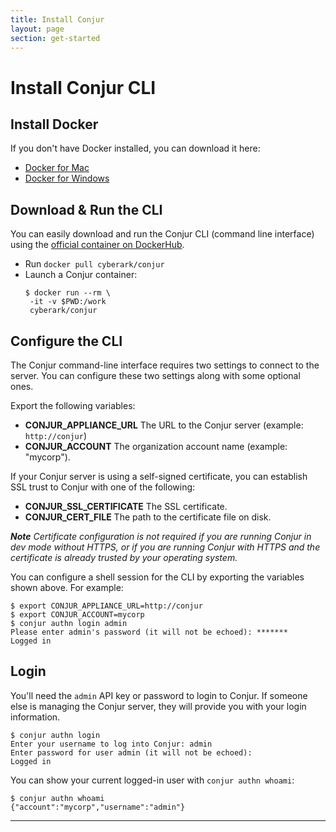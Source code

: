 ```yaml
---
title: Install Conjur
layout: page
section: get-started
---
```


# Install Conjur CLI

## Install Docker
If you don't have Docker installed, you can download it here:
* [Docker for Mac](https://download.docker.com/mac/stable/16048/Docker.dmg)
* [Docker for Windows](https://docs.docker.com/docker-for-windows/install/#download-docker-for-windows)

## Download & Run the CLI
You can easily download and run the Conjur CLI (command line interface) using
the [official container on DockerHub](https://hub.docker.com/r/cyberark/conjur/).

* Run `docker pull cyberark/conjur`
* Launch a Conjur container:
   ```sh-session
  $ docker run --rm \
    -it -v $PWD:/work
    cyberark/conjur
   ```

<!-- {% include toc.md key='configure' %} -->
## Configure the CLI
The Conjur command-line interface requires two settings to connect to the
server. You can configure these two settings along with some optional ones.

Export the following variables:

* **CONJUR_APPLIANCE_URL** The URL to the Conjur server (example: `http://conjur`)
* **CONJUR_ACCOUNT** The organization account name (example: "mycorp").

If your Conjur server is using a self-signed certificate, you can establish SSL
trust to Conjur with one of the following:

* **CONJUR_SSL_CERTIFICATE** The SSL certificate.
* **CONJUR_CERT_FILE** The path to the certificate file on disk.

<div class="note">
  <em><strong>Note</strong>
  Certificate configuration is not required if you are running Conjur in dev
  mode without HTTPS, or if you are running Conjur with HTTPS and the
  certificate is already trusted by your operating system.</em>
</div>

You can configure a shell session for the CLI by exporting the variables shown
above. For example:

```sh-session
$ export CONJUR_APPLIANCE_URL=http://conjur
$ export CONJUR_ACCOUNT=mycorp
$ conjur authn login admin
Please enter admin's password (it will not be echoed): *******
Logged in
```

<!-- {% include toc.md key='login' %} -->

## Login
You'll need the `admin` API key or password to login to Conjur. If
someone else is managing the Conjur server, they will provide you with
your login information.

```sh-session
$ conjur authn login
Enter your username to log into Conjur: admin
Enter password for user admin (it will not be echoed):
Logged in
```

You can show your current logged-in user with `conjur authn whoami`:

```sh-session
$ conjur authn whoami
{"account":"mycorp","username":"admin"}
```
<hr>
